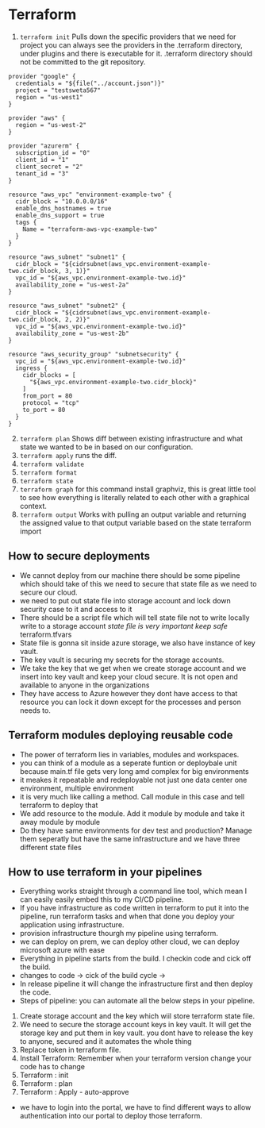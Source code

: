 # Terraform

1. `terraform init` Pulls down the specific providers that we need for project you can always see the providers in the .terraform directory, under plugins and there is executable for it. .terraform directory should not be committed to the git repository.
```
provider "google" {
  credentials = "${file("../account.json")}"
  project = "testsweta567"
  region = "us-west1"
}

provider "aws" {
  region = "us-west-2"
}

provider "azurerm" {
  subscription_id = "0"
  client_id = "1"
  client_secret = "2"
  tenant_id = "3"
}

resource "aws_vpc" "environment-example-two" {
  cidr_block = "10.0.0.0/16"
  enable_dns_hostnames = true
  enable_dns_support = true
  tags {
    Name = "terraform-aws-vpc-example-two"
  }
}

resource "aws_subnet" "subnet1" {
  cidr_block = "${cidrsubnet(aws_vpc.environment-example-two.cidr_block, 3, 1)}"
  vpc_id = "${aws_vpc.environment-example-two.id}"
  availability_zone = "us-west-2a"
}

resource "aws_subnet" "subnet2" {
  cidr_block = "${cidrsubnet(aws_vpc.environment-example-two.cidr_block, 2, 2)}"
  vpc_id = "${aws_vpc.environment-example-two.id}"
  availability_zone = "us-west-2b"
}

resource "aws_security_group" "subnetsecurity" {
  vpc_id = "${aws_vpc.environment-example-two.id}"
  ingress {
    cidr_blocks = [
      "${aws_vpc.environment-example-two.cidr_block}"
    ]
    from_port = 80
    protocol = "tcp"
    to_port = 80
  }
}

```

2. `terraform plan` Shows diff between existing infrastructure and what state we wanted to be in based on our configuration.
3. `terraform apply` runs the diff.
4. `terraform validate`
5. `terraform format`
6. `terraform state`
7. `terraform graph` for this command install graphviz, this is great little tool to see how everything is literally related to each other with a graphical context.
8. `terraform output` Works with pulling an output variable and returning the assigned value to that output variable based on the state terraform import

## How to secure deployments
- We cannot deploy from our machine there should be some pipeline which should take of this we need to secure that state file as we need  to secure our cloud.
- we need to put out state file into storage account and lock down security case to it and access to it
- There should be a script file which will tell state file not to write locally write to a storage account *state file is very important keep safe*
terraform.tfvars
- State file is gonna sit inside azure storage, we also have instance of key vault.
- The key vault is securing my secrets for the storage accounts.
- We take the key that we get when we create storage account and we insert into key vault and keep your cloud secure. It is not open and available to anyone in the organizations 
- They have access to Azure however they dont have access to that resource
you can lock it down except for the processes and person needs to.
## Terraform modules deploying reusable code
- The power of terraform lies in variables, modules and workspaces.
- you can think of a module as a seperate funtion or deploybale unit because main.tf file gets very long amd complex for big environments
- it meakes it repeatable and redeployable not just one data center one environment, multiple environment
- it is very much like calling a method. Call module in this case and tell terraform to deploy that
- We add resource to the module. Add it module by module and take it away module by module
- Do they have same environments for dev test and production? Manage them seperatly but have the same infrastructure and we have three different state files



## How to use terraform in your pipelines
- Everything works straight through a command line tool, which mean I can easily easily embed this to my CI/CD pipeline.
- If you have infrastructure as code written in terraform to put it into the pipeline, run terraform tasks and when that done you deploy your application using infrastructure.
- provision infrastructure thourgh my pipeline using terraform.
- we can deploy on prem, we can deploy other cloud, we can deploy microsoft azure with ease
- Everything in pipeline starts from the build. I checkin code and cick off the build.
- changes to code -> cick of the build cycle -> 
- In release pipeline it will change the infrastructure first and then deploy the code.
- Steps of pipeline: you can automate all the below steps in your pipeline.
1. Create storage account and the key which wiil store terraform state file.
2. We need to secure the storage account keys in key vault. It will get the storage key and put them in key vault. you dont have to release the key to anyone, secured and it automates the whole thing
3. Replace token in terraform file.
4. Install Terraform: Remember when your terraform version change your code has to change
5. Terraform : init
6. Terraform : plan
7. Terraform : Apply - auto-approve
- we have to login into the portal, we have to find different ways to allow authentication into our portal to deploy those terraform.
